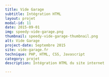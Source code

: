 ```yaml
---
title: Vide Garage
subtitle: Intégration HTML
layout: projet
modal-id: 11
date: 2015-09-01
img: speedy-vide-garage.png
thumbnail: speedy-vide-garage-thumbnail.png
alt: Vide Garage
project-date: Septembre 2015
site: vide-garage.fr
technique: PHP, HTML, CSS, Javascript
category: projet
description: Intégration HTML du site internet

---
```

